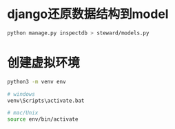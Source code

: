 # django还原数据结构到model
```bash
python manage.py inspectdb > steward/models.py
```

# 创建虚拟环境
```bash
python3 -m venv env

# windows 
venv\Scripts\activate.bat

# mac/Unix
source env/bin/activate
```